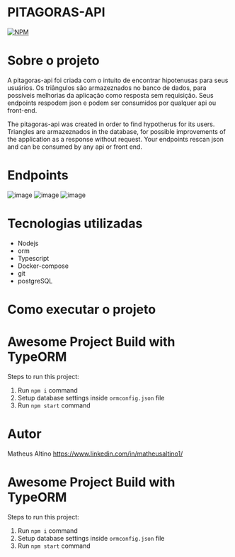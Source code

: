 # PITAGORAS-API
[![NPM](https://img.shields.io/npm/l/react)](https://github.com/MatheusAltino/pitagoras-api/blob/master/LICENSE) 

# Sobre o projeto

A pitagoras-api foi criada com o intuito de encontrar hipotenusas para seus usuários. Os triângulos são armazeznados no banco de dados, para possíveis melhorias da aplicação como resposta sem requisição. Seus endpoints respodem json e podem ser consumidos por qualquer api ou front-end.

The pitagoras-api was created in order to find hypotherus for its users. Triangles are armazeznados in the database, for possible improvements of the application as a response without request. Your endpoints rescan json and can be consumed by any api or front end.

# Endpoints
![image](https://user-images.githubusercontent.com/83050247/142500633-89586727-8b75-4413-bbea-96c505afe508.png)
![image](https://user-images.githubusercontent.com/83050247/142500673-37794fe5-ac65-4c57-b83e-2d1213ee4822.png)
![image](https://user-images.githubusercontent.com/83050247/142500707-8f9a1e7b-0ac0-4b62-bbf0-af07b7fd3622.png)


# Tecnologias utilizadas
- Nodejs
- orm
- Typescript
- Docker-compose
- git 
- postgreSQL

# Como executar o projeto

# Awesome Project Build with TypeORM

Steps to run this project:

1. Run `npm i` command
2. Setup database settings inside `ormconfig.json` file
3. Run `npm start` command

# Autor
Matheus Altino
https://www.linkedin.com/in/matheusaltino1/





















# Awesome Project Build with TypeORM

Steps to run this project:

1. Run `npm i` command
2. Setup database settings inside `ormconfig.json` file
3. Run `npm start` command
